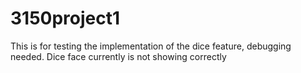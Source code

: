 # 3150project1

This is for testing the implementation of the dice feature, debugging needed. Dice face currently is not showing correctly